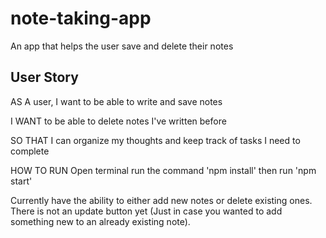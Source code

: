 # note-taking-app
An app that helps the user save and delete their notes

## User Story

AS A user, I want to be able to write and save notes

I WANT to be able to delete notes I've written before

SO THAT I can organize my thoughts and keep track of tasks I need to complete


HOW TO RUN
Open terminal
run the command 'npm install'
then run 'npm start'

Currently have the ability to either add new notes or delete existing ones. There is not an update button yet (Just in case you wanted to add something new to an already existing note).
